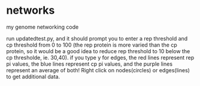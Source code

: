 # networks
my genome networking code

run updatedtest.py, and it should prompt you to enter a rep threshold and cp threshold from 0 to 100 (the rep protein is more varied than the cp protein, so it would be a good idea to reduce rep threshold to 10 below the cp thresholde, ie. 30,40). if you type y for edges, the red lines represent rep pi values, the blue lines represent cp pi values, and the purple lines represent an average of both! Right click on nodes(circles) or edges(lines) to get additional data.
